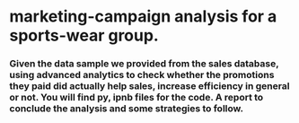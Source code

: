 # marketing-campaign analysis for a sports-wear group.
### Given the data sample we provided from the sales database, using advanced analytics to check whether the promotions they paid did actually help sales, increase efficiency in general or not. You will find py, ipnb files for the code. A report to conclude the analysis and some strategies to follow.
